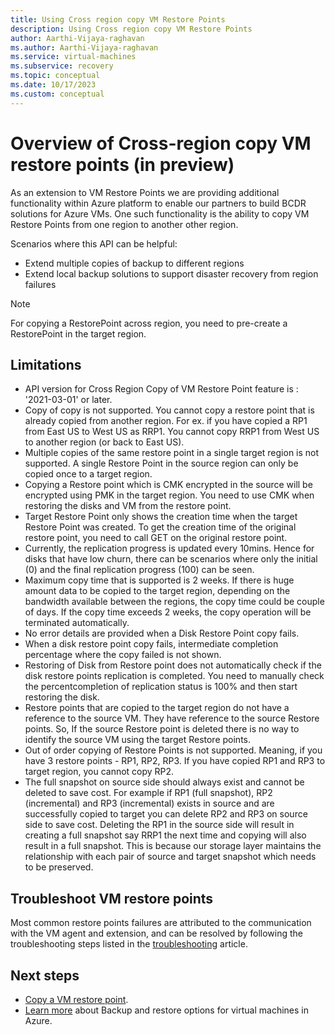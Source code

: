 ```yaml
---
title: Using Cross region copy VM Restore Points
description: Using Cross region copy VM Restore Points
author: Aarthi-Vijaya-raghavan
ms.author: Aarthi-Vijaya-raghavan
ms.service: virtual-machines
ms.subservice: recovery
ms.topic: conceptual
ms.date: 10/17/2023
ms.custom: conceptual
---
```


# Overview of Cross-region copy VM restore points (in preview)

As an extension to VM Restore Points we are providing additional functionality within Azure platform to enable our partners to build BCDR solutions for Azure VMs. One such functionality is the ability to copy VM Restore Points from one region to another other region.

Scenarios where this API can be helpful:

- Extend multiple copies of backup to different regions
- Extend local backup solutions to support disaster recovery from region failures

> [!NOTE]
> For copying a RestorePoint across region, you need to pre-create a RestorePoint in the target region.

## Limitations

- API version for Cross Region Copy of VM Restore Point feature is : '2021-03-01' or later.
- Copy of copy is not supported. You cannot copy a restore point that is already copied from another region. For ex. if you have copied a RP1 from East US to West US as RRP1. You cannot copy RRP1 from West US to another region (or back to East US).
- Multiple copies of the same restore point in a single target region is not supported. A single Restore Point in the source region can only be copied once to a target region.
- Copying a Restore point which is CMK encrypted in the source will be encrypted using PMK in the target region. You need to use CMK when restoring the disks and VM from the restore point.
- Target Restore Point only shows the creation time when the target Restore Point was created. To get the creation time of the original restore point, you need to call GET on the original restore point. 
- Currently, the replication progress is updated every 10mins. Hence for disks that have low churn, there can be scenarios where only the initial (0) and the final replication progress (100) can be seen.
- Maximum copy time that is supported is 2 weeks. If there is huge amount data to be copied to the target region, depending on the bandwidth available between the regions, the copy time could be couple of days. If the copy time exceeds 2 weeks, the copy operation will be terminated automatically.
- No error details are provided when a Disk Restore Point copy fails.
- When a disk restore point copy fails,  intermediate completion percentage where the copy failed is not shown.
- Restoring of Disk from Restore point does not automatically check if the disk restore points replication is completed. You need to manually check the percentcompletion of replication status is 100%  and then start restoring the disk.
- Restore points that are copied to the target region do not have a reference to the source VM. They have reference to the source Restore points. So, If the source Restore point is deleted there is no way to identify the source VM using the target Restore points.
- Out of order copying of Restore Points is not supported. Meaning, if you have 3 restore points - RP1, RP2, RP3. If you have copied RP1 and RP3 to target region, you cannot copy RP2. 
- The full snapshot on source side should always exist and cannot be deleted to save cost. For example if RP1 (full snapshot), RP2 (incremental) and RP3 (incremental) exists in source and are successfully copied to target you can delete RP2 and RP3 on source side to save cost. Deleting the RP1 in the source side will result in creating a full snapshot say RRP1 the next time and copying will also result in a full snapshot. This is because our storage layer maintains the relationship with each pair of source and target snapshot which needs to be preserved.

## Troubleshoot VM restore points
Most common restore points failures are attributed to the communication with the VM agent and extension, and can be resolved by following the troubleshooting steps listed in the [troubleshooting](restore-point-troubleshooting.md) article.

## Next steps

- [Copy a VM restore point](virtual-machines-copy-restore-points-how-to.md).
- [Learn more](backup-recovery.md) about Backup and restore options for virtual machines in Azure.
